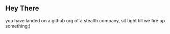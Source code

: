 ## Hey There

you have landed on a github org of a stealth company, sit tight till we fire up something;)
